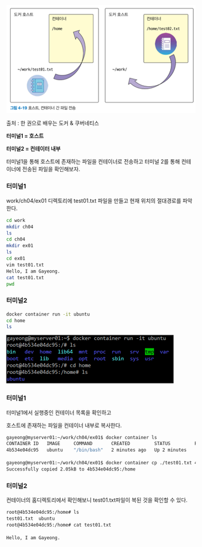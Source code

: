 ![컨테이너로파일전송1](/images/컨테이너로파일전송1.png)

출처 : 한 권으로 배우는 도커 & 쿠버네티스

**터미널1 = 호스트**

**터미널2 = 컨테이터 내부**

터미널1을 통해 호스트에 존재하는 파일을 컨테이너로 전송하고 터미널 2를 통해 컨테이너에 전송된 파일을 확인해보자.

### 터미널1

work/ch04/ex01 디렉토리에 test01.txt 파일을 만들고 현재 위치의 절대경로를 파악한다.

```bash
cd work
mkdir ch04
ls
cd ch04
mkdir ex01
ls
cd ex01
vim test01.txt
Hello, I am Gayeong.
cat test01.txt
pwd
```

### 터미널2

```bash
docker container run -it ubuntu
cd home
ls
```

![컨테이너로파일전송2](/images/컨테이너로파일전송2.png)

### 터미널1

터미널1에서 실행중인 컨테이너 목록을 확인하고

호스트에 존재하는 파일을 컨테이너 내부로 복사한다.

```bash
gayeong@myserver01:~/work/ch04/ex01$ docker container ls
CONTAINER ID   IMAGE     COMMAND       CREATED         STATUS         PORTS     NAMES
4b534e04dc95   ubuntu    "/bin/bash"   2 minutes ago   Up 2 minutes             quizzical_mahavira

gayeong@myserver01:~/work/ch04/ex01$ docker container cp ./test01.txt 4b534e04dc95:/home
Successfully copied 2.05kB to 4b534e04dc95:/home
```

### 터미널2

컨테이너의 홈디렉토리에서 확인해보니 test01.txt파일이 복된 것을 확인할 수 있다.

```bash
root@4b534e04dc95:/home# ls
test01.txt  ubuntu
root@4b534e04dc95:/home# cat test01.txt

Hello, I am Gayeong.
```